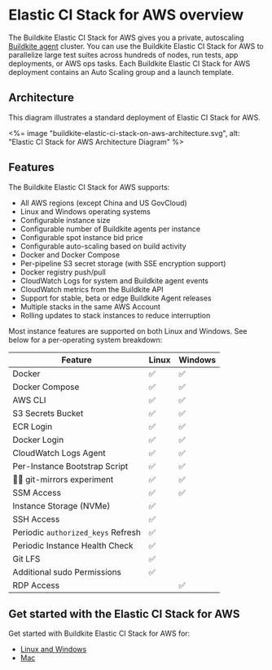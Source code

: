 # Elastic CI Stack for AWS overview

The Buildkite Elastic CI Stack for AWS gives you a private, autoscaling
[Buildkite agent](/docs/agent/v3) cluster. You can use the Buildkite Elastic CI Stack for AWS to parallelize large test suites across hundreds of nodes, run tests, app deployments, or AWS ops tasks. Each Buildkite Elastic CI Stack for AWS deployment contains an Auto Scaling group and a launch template.

## Architecture

This diagram illustrates a standard deployment of Elastic CI Stack for AWS.

<%= image "buildkite-elastic-ci-stack-on-aws-architecture.svg", alt: "Elastic CI Stack for AWS Architecture Diagram" %>

## Features

The Buildkite Elastic CI Stack for AWS supports:

* All AWS regions (except China and US GovCloud)
* Linux and Windows operating systems
* Configurable instance size
* Configurable number of Buildkite agents per instance
* Configurable spot instance bid price
* Configurable auto-scaling based on build activity
* Docker and Docker Compose
* Per-pipeline S3 secret storage (with SSE encryption support)
* Docker registry push/pull
* CloudWatch Logs for system and Buildkite agent events
* CloudWatch metrics from the Buildkite API
* Support for stable, beta or edge Buildkite Agent releases
* Multiple stacks in the same AWS Account
* Rolling updates to stack instances to reduce interruption

Most instance features are supported on both Linux and Windows. See below for a
per-operating system breakdown:

Feature | Linux | Windows
--- | --- | ---
Docker | ✅ | ✅
Docker Compose | ✅ | ✅
AWS CLI | ✅ | ✅
S3 Secrets Bucket | ✅ | ✅
ECR Login | ✅ | ✅
Docker Login | ✅ | ✅
CloudWatch Logs Agent | ✅ | ✅
Per-Instance Bootstrap Script | ✅ | ✅
🧑‍🔬 git-mirrors experiment | ✅ | ✅
SSM Access | ✅ | ✅
Instance Storage (NVMe) | ✅ |
SSH Access | ✅ |
Periodic `authorized_keys` Refresh | ✅ |
Periodic Instance Health Check | ✅ |
Git LFS | ✅ |
Additional sudo Permissions | ✅ |
RDP Access | | ✅

## Get started with the Elastic CI Stack for AWS

Get started with Buildkite Elastic CI Stack for AWS for:

* [Linux and Windows](/docs/agent/v3/elastic-ci-aws)
* [Mac](/docs/agent/v3/elastic-ci-stack-for-ec2-mac/autoscaling-mac-metal)
